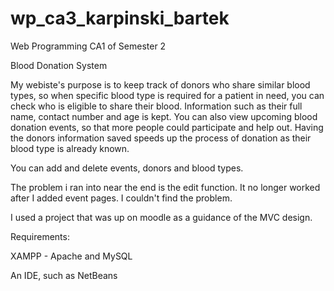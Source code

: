 # wp_ca3_karpinski_bartek
Web Programming CA1 of Semester 2

Blood Donation System 

My webiste's purpose is to keep track of donors who share similar blood types, so when specific blood type is required for a patient in need, you can check who is eligible to share their blood. Information such as their full name, contact number and age is kept. You can also view upcoming blood donation events, so that more people could participate and help out. Having the donors information saved speeds up the process of donation as their blood type is already known.

You can add and delete events, donors and blood types. 

The problem i ran into near the end is the edit function. It no longer worked after I added event pages. I couldn't find the problem. 

I used a project that was up on moodle as a guidance of the MVC design.

Requirements:

XAMPP - Apache and MySQL

An IDE, such as NetBeans
